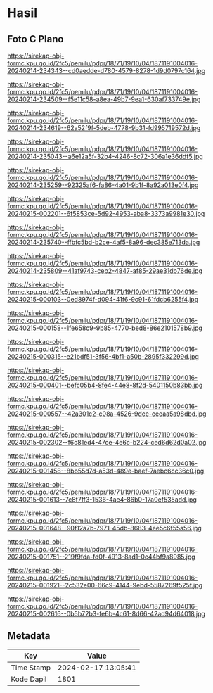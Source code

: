 # Hasil

## Foto C Plano

https://sirekap-obj-formc.kpu.go.id/2fc5/pemilu/pdpr/18/71/19/10/04/1871191004016-20240214-234343--cd0aedde-d780-4579-8278-1d9d0797c164.jpg

https://sirekap-obj-formc.kpu.go.id/2fc5/pemilu/pdpr/18/71/19/10/04/1871191004016-20240214-234509--f5e11c58-a8ea-49b7-9ea1-630af733749e.jpg

https://sirekap-obj-formc.kpu.go.id/2fc5/pemilu/pdpr/18/71/19/10/04/1871191004016-20240214-234619--62a52f9f-5deb-4778-9b31-fd995719572d.jpg

https://sirekap-obj-formc.kpu.go.id/2fc5/pemilu/pdpr/18/71/19/10/04/1871191004016-20240214-235043--a6e12a5f-32b4-4246-8c72-306a1e36ddf5.jpg

https://sirekap-obj-formc.kpu.go.id/2fc5/pemilu/pdpr/18/71/19/10/04/1871191004016-20240214-235259--92325af6-fa86-4a01-9b1f-8a92a013e0f4.jpg

https://sirekap-obj-formc.kpu.go.id/2fc5/pemilu/pdpr/18/71/19/10/04/1871191004016-20240215-002201--6f5853ce-5d92-4953-aba8-3373a9981e30.jpg

https://sirekap-obj-formc.kpu.go.id/2fc5/pemilu/pdpr/18/71/19/10/04/1871191004016-20240214-235740--ffbfc5bd-b2ce-4af5-8a96-dec385e713da.jpg

https://sirekap-obj-formc.kpu.go.id/2fc5/pemilu/pdpr/18/71/19/10/04/1871191004016-20240214-235809--41af9743-ceb2-4847-af85-29ae31db76de.jpg

https://sirekap-obj-formc.kpu.go.id/2fc5/pemilu/pdpr/18/71/19/10/04/1871191004016-20240215-000103--0ed8974f-d094-41f6-9c91-61fdcb6255f4.jpg

https://sirekap-obj-formc.kpu.go.id/2fc5/pemilu/pdpr/18/71/19/10/04/1871191004016-20240215-000158--1fe658c9-9b85-4770-bed8-86e2101578b9.jpg

https://sirekap-obj-formc.kpu.go.id/2fc5/pemilu/pdpr/18/71/19/10/04/1871191004016-20240215-000315--e21bdf51-3f56-4bf1-a50b-2895f332299d.jpg

https://sirekap-obj-formc.kpu.go.id/2fc5/pemilu/pdpr/18/71/19/10/04/1871191004016-20240215-000401--befc05b4-8fe4-44e8-8f2d-5401150b83bb.jpg

https://sirekap-obj-formc.kpu.go.id/2fc5/pemilu/pdpr/18/71/19/10/04/1871191004016-20240215-000557--42a301c2-c08a-4526-9dce-ceeaa5a98dbd.jpg

https://sirekap-obj-formc.kpu.go.id/2fc5/pemilu/pdpr/18/71/19/10/04/1871191004016-20240215-002302--f6c81ed4-47ce-4e6c-b224-ced6d62d0a02.jpg

https://sirekap-obj-formc.kpu.go.id/2fc5/pemilu/pdpr/18/71/19/10/04/1871191004016-20240215-001458--8bb55d7d-a53d-489e-baef-7aebc6cc36c0.jpg

https://sirekap-obj-formc.kpu.go.id/2fc5/pemilu/pdpr/18/71/19/10/04/1871191004016-20240215-001613--7c8f7ff3-1536-4ae4-86b0-17a0ef535add.jpg

https://sirekap-obj-formc.kpu.go.id/2fc5/pemilu/pdpr/18/71/19/10/04/1871191004016-20240215-001648--90f12a7b-7971-45db-8683-4ee5c6f55a56.jpg

https://sirekap-obj-formc.kpu.go.id/2fc5/pemilu/pdpr/18/71/19/10/04/1871191004016-20240215-001751--219f9fda-fd0f-4913-8ad1-0c44bf9a8985.jpg

https://sirekap-obj-formc.kpu.go.id/2fc5/pemilu/pdpr/18/71/19/10/04/1871191004016-20240215-001921--2c532e00-66c9-4144-9ebd-5587269f525f.jpg

https://sirekap-obj-formc.kpu.go.id/2fc5/pemilu/pdpr/18/71/19/10/04/1871191004016-20240215-002616--0b5b72b3-fe6b-4c61-8d66-42ad94d64018.jpg


## Metadata

| Key        | Value               |
| ---------- | ------------------- |
| Time Stamp | 2024-02-17 13:05:41 |
| Kode Dapil | 1801                |



